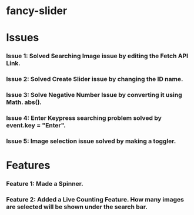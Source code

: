 # fancy-slider
# Issues
### Issue 1: Solved Searching Image issue by editing the Fetch API Link.
### Issue 2: Solved Create Slider issue by changing the ID name.
### Issue 3: Solve Negative Number Issue by converting it using Math. abs().
### Issue 4: Enter Keypress searching problem solved by event.key = "Enter".
### Issue 5: Image selection issue solved by making a toggler.


# Features
### Feature 1: Made a Spinner.
### Feature 2: Added a Live Counting Feature. How many images are selected will be shown under the search bar.

